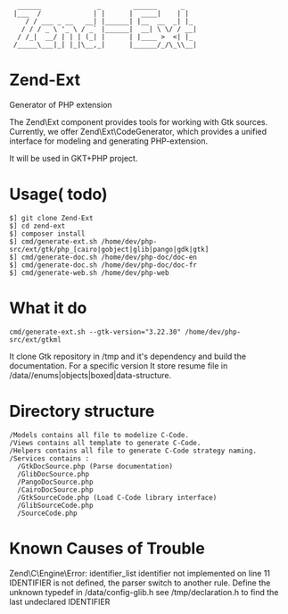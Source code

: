 ```
  ______              _        ______      _   
 |___  /             | |      |  ____|    | |  
    / / ___ _ __   __| |______| |__  __  _| |_ 
   / / / _ \ '_ \ / _` |______|  __| \ \/ / __|
  / /_|  __/ | | | (_| |      | |____ >  <| |_ 
 /_____\___|_| |_|\__,_|      |______/_/\_\\__|
```
# Zend-Ext
Generator of PHP extension

The Zend\Ext component provides tools for working with Gtk sources. Currently, we offer Zend\Ext\CodeGenerator, which provides a unified interface for modeling and generating PHP-extension.

It will be used in GKT+PHP project.

# Usage( todo)
```
$] git clone Zend-Ext
$] cd zend-ext
$] composer install
$] cmd/generate-ext.sh /home/dev/php-src/ext/gtk/php_[cairo|gobject|glib|pango|gdk|gtk]
$] cmd/generate-doc.sh /home/dev/php-doc/doc-en
$] cmd/generate-doc.sh /home/dev/php-doc/doc-fr
$] cmd/generate-web.sh /home/dev/php-web
```

# What it do
```
cmd/generate-ext.sh --gtk-version="3.22.30" /home/dev/php-src/ext/gtkml
```
It clone Gtk repository in <zend-ext>/tmp and it's dependency and build the documentation.
For a specific version
It store resume file in <zend-ext>/data/<version>/enums|objects|boxed|data-structure.

# Directory structure
```
/Models contains all file to modelize C-Code.
/Views contains all template to generate C-Code.
/Helpers contains all file to generate C-Code strategy naming.
/Services contains :
  /GtkDocSource.php (Parse documentation)
  /GlibDocSource.php
  /PangoDocSource.php
  /CairoDocSource.php
  /GtkSourceCode.php (Load C-Code library interface)
  /GlibSourceCode.php
  /SourceCode.php
```

# Known Causes of Trouble
Zend\C\Engine\Error: identifier_list identifier not implemented on line 11
IDENTIFIER is not defined, the parser switch to another rule. 
Define the unknown typedef in <root>/data/config-glib.h
see <root>/tmp/declaration.h to find the last undeclared IDENTIFIER 
